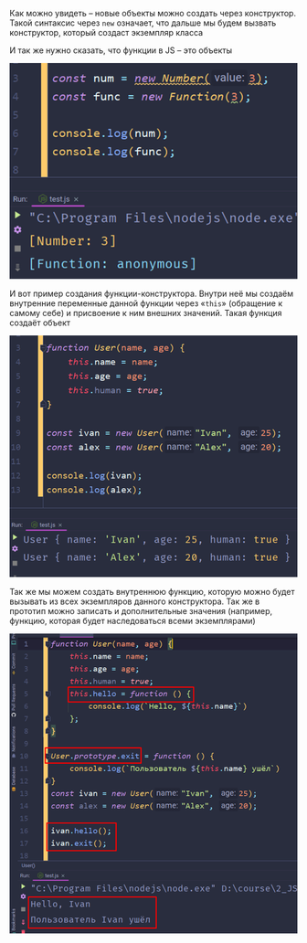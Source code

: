 
Как можно увидеть – новые объекты можно создать через конструктор. Такой синтаксис через `new` означает, что дальше мы будем вызвать конструктор, который создаст экземпляр класса

И так же нужно сказать, что функции в JS – это объекты

![](_png/bc28ab279bd786cf4ec8b637273be01c.png)

И вот пример создания функции-конструктора. Внутри неё мы создаём внутренние переменные данной функции через «`this`» (обращение к самому себе) и присвоение к ним внешних значений. Такая функция создаёт объект

![](_png/ebe84f22ee3f8f29654c28505b35f9c6.png)

Так же мы можем создать внутреннюю функцию, которую можно будет вызывать из всех экземпляров данного конструктора. Так же в прототип можно записать и дополнительные значения (например, функцию, которая будет наследоваться всеми экземплярами)

![](_png/bdcf85f445c137c901a046b5c964ef9e.png)